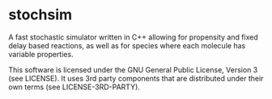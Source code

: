 # stochsim
A fast stochastic simulator written in C++ allowing for propensity and fixed delay based reactions, as well as for species where each molecule has variable properties.

This software is licensed under the GNU General Public License, Version 3 (see LICENSE).
It uses 3rd party components that are distributed under their own terms (see LICENSE-3RD-PARTY).